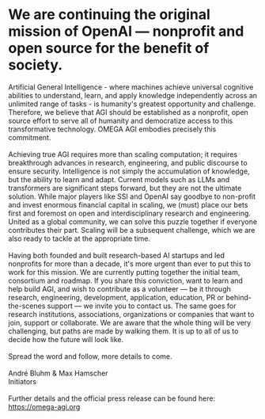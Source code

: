 # We are continuing the original mission of OpenAI — nonprofit and open source for the benefit of society.

Artificial General Intelligence - where machines achieve universal cognitive abilities to understand, learn, and apply knowledge independently across an unlimited range of tasks - is humanity's greatest opportunity and challenge. Therefore, we believe that AGI should be established as a nonprofit, open source effort to serve all of humanity and democratize access to this transformative technology. OMEGA AGI embodies precisely this commitment.
<br>
<br>
Achieving true AGI requires more than scaling computation; it requires breakthrough advances in research, engineering, and public discourse to ensure security. Intelligence is not simply the accumulation of knowledge, but the ability to learn and adapt. Current models such as LLMs and transformers are significant steps forward, but they are not the ultimate solution. While major players like SSI and OpenAI say goodbye to non-profit and invest enormous financial capital in scaling, we (must) place our bets first and foremost on open and interdisciplinary research and engineering. United as a global community, we can solve this puzzle together if everyone contributes their part. Scaling will be a subsequent challenge, which we are also ready to tackle at the appropriate time.
<br>
<br>
Having both founded and built research-based AI startups and led nonprofits for more than a decade, it's more urgent than ever to put this to work for this mission. We are currently putting together the initial team, consortium and roadmap. If you share this conviction, want to learn and help build AGI, and wish to contribute as a volunteer — be it through research, engineering, development, application, education, PR or behind-the-scenes support — we invite you to contact us. The same goes for research institutions, associations, organizations or companies that want to join, support or collaborate. We are aware that the whole thing will be very challenging, but paths are made by walking them. It is up to all of us to decide how the future will look like.
<br>
<br>
Spread the word and follow, more details to come.
<br>
<br>
André Bluhm & Max Hamscher
<br>
Initiators
<br>
<br>
Further details and the official press release can be found here: https://omega-agi.org

